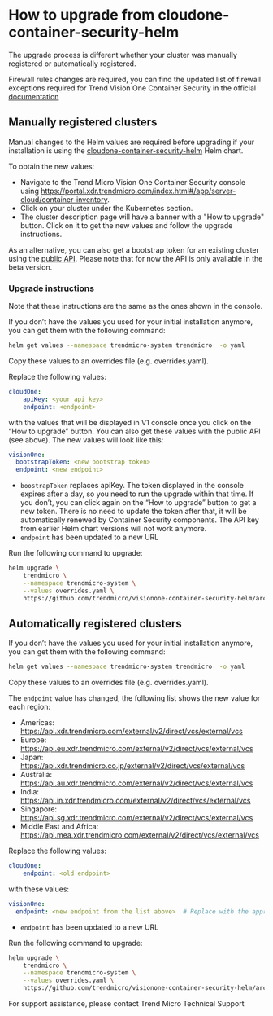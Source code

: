 # How to upgrade from cloudone-container-security-helm

The upgrade process is different whether your cluster was manually registered or automatically registered.

Firewall rules changes are required, you can find the updated list of firewall exceptions required for Trend Vision One Container Security in the official [documentation](https://docs.trendmicro.com/en-us/documentation/article/trend-vision-one-firewall-exception-requirements-for)

## Manually registered clusters

Manual changes to the Helm values are required before upgrading if your installation is using the [cloudone-container-security-helm](https://github.com/trendmicro/cloudone-container-security-helm) Helm chart.

To obtain the new values:
- Navigate to the Trend Micro Vision One Container Security console using https://portal.xdr.trendmicro.com/index.html#/app/server-cloud/container-inventory.
- Click on your cluster under the Kubernetes section.
- The cluster description page will have a banner with a "How to upgrade" button. Click on it to get the new values and follow the upgrade instructions.

As an alternative, you can also get a bootstrap token for an existing cluster using the [public API](https://automation.trendmicro.com/xdr/api-beta/#tag/Kubernetes-Clusters). Please note that for now the API is only available in the beta version.

### Upgrade instructions
Note that these instructions are the same as the ones shown in the console.

If you don’t have the values you used for your initial installation anymore, you can get them with the following command:
```bash
helm get values --namespace trendmicro-system trendmicro  -o yaml
```
Copy these values to an overrides file (e.g. overrides.yaml).

Replace the following values:
```yaml
cloudOne:
    apiKey: <your api key>
    endpoint: <endpoint>
```
with the values that will be displayed in V1 console once you click on the “How to upgrade” button. You can also get these values with the public API (see above).
The new values will look like this:
```yaml
visionOne:
  bootstrapToken: <new bootstrap token>
  endpoint: <new endpoint>
```

- `boostrapToken` replaces apiKey. The token displayed in the console expires after a day, so you need to run the upgrade within that time. If you don’t, you can click again on the “How to upgrade” button to get a new token. There is no need to update the token after that, it will be automatically renewed by Container Security components. The API key from earlier Helm chart versions will not work anymore.
- `endpoint` has been updated to a new URL

Run the following command to upgrade:
```bash
helm upgrade \
    trendmicro \
    --namespace trendmicro-system \
    --values overrides.yaml \
    https://github.com/trendmicro/visionone-container-security-helm/archive/main.tar.gz
```

## Automatically registered clusters

If you don’t have the values you used for your initial installation anymore, you can get them with the following command:
```bash
helm get values --namespace trendmicro-system trendmicro  -o yaml
```
Copy these values to an overrides file (e.g. overrides.yaml).

The `endpoint` value has changed, the following list shows the new value for each region:
- Americas:  https://api.xdr.trendmicro.com/external/v2/direct/vcs/external/vcs
- Europe:  https://api.eu.xdr.trendmicro.com/external/v2/direct/vcs/external/vcs
- Japan:  https://api.xdr.trendmicro.co.jp/external/v2/direct/vcs/external/vcs
- Australia: https://api.au.xdr.trendmicro.com/external/v2/direct/vcs/external/vcs
- India:  https://api.in.xdr.trendmicro.com/external/v2/direct/vcs/external/vcs
- Singapore:  https://api.sg.xdr.trendmicro.com/external/v2/direct/vcs/external/vcs
- Middle East and Africa: https://api.mea.xdr.trendmicro.com/external/v2/direct/vcs/external/vcs

Replace the following values:
```yaml
cloudOne:
    endpoint: <old endpoint>
```
with these values:
```yaml
visionOne:
  endpoint: <new endpoint from the list above>  # Replace with the appropriate endpoint based on your region
```

- `endpoint` has been updated to a new URL

Run the following command to upgrade:
```bash
helm upgrade \
    trendmicro \
    --namespace trendmicro-system \
    --values overrides.yaml \
    https://github.com/trendmicro/visionone-container-security-helm/archive/main.tar.gz
```

For support assistance, please contact Trend Micro Technical Support
